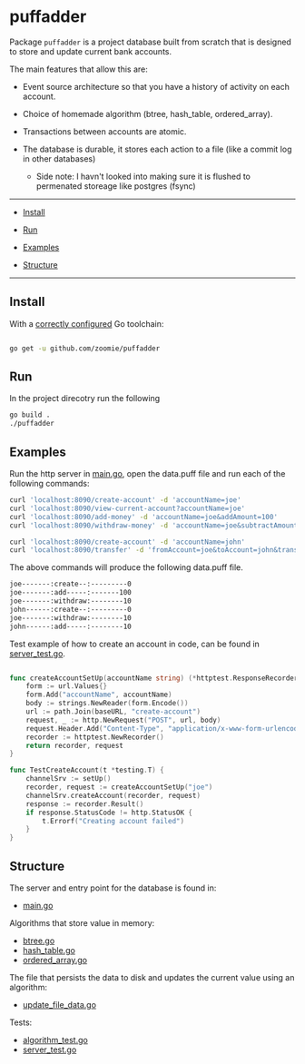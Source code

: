 # puffadder



Package `puffadder` is a project database built from scratch that is designed to store and update current bank accounts.



The main features that allow this are:

* Event source architecture so that you have a history of activity on each account.

* Choice of homemade algorithm (btree, hash_table, ordered_array).

* Transactions between accounts are atomic.

* The database is durable, it stores each action to a file (like a commit log in other databases)
  * Side note: I havn't looked into making sure it is flushed to permenated storeage like postgres (fsync)

---



* [Install](#install)

* [Run](#run)

* [Examples](#examples)

* [Structure](#structure)


---



## Install



With a [correctly configured](https://golang.org/doc/install#testing) Go toolchain:



```sh

go get -u github.com/zoomie/puffadder

```

## Run

In the project direcotry run the following
```sh
go build .
./puffadder
```


## Examples
Run the http server in [main.go](main.go), open the data.puff file and run each of the following commands:

```sh
curl 'localhost:8090/create-account' -d 'accountName=joe'
curl 'localhost:8090/view-current-account?accountName=joe' 
curl 'localhost:8090/add-money' -d 'accountName=joe&addAmount=100'
curl 'localhost:8090/withdraw-money' -d 'accountName=joe&subtractAmount=10'

curl 'localhost:8090/create-account' -d 'accountName=john' 
curl 'localhost:8090/transfer' -d 'fromAccount=joe&toAccount=john&transferAmount=10'
```

The above commands will produce the following data.puff file.

```sh
joe-------:create--:---------0
joe-------:add-----:-------100
joe-------:withdraw:--------10
john------:create--:---------0
joe-------:withdraw:--------10
john------:add-----:--------10
```

Test example of how to create an account in code, can be found in [server_test.go](server_test.go).

```go

func createAccountSetUp(accountName string) (*httptest.ResponseRecorder, *http.Request) {
	form := url.Values{}
	form.Add("accountName", accountName)
	body := strings.NewReader(form.Encode())
	url := path.Join(baseURL, "create-account")
	request, _ := http.NewRequest("POST", url, body)
	request.Header.Add("Content-Type", "application/x-www-form-urlencoded")
	recorder := httptest.NewRecorder()
	return recorder, request
}

func TestCreateAccount(t *testing.T) {
	channelSrv := setUp()
	recorder, request := createAccountSetUp("joe")
	channelSrv.createAccount(recorder, request)
	response := recorder.Result()
	if response.StatusCode != http.StatusOK {
		t.Errorf("Creating account failed")
	}
}
```

## Structure

The server and entry point for the database is found in:
* [main.go](main.go)

Algorithms that store value in memory:
* [btree.go](btree.go)
* [hash_table.go](hash_table.go)
* [ordered_array.go](ordered_array.go)

The file that persists the data to disk and updates the current value using an algorithm:
* [update_file_data.go](update_file_data.go)

Tests:
* [algorithm_test.go](algorithm_test.go)
* [server_test.go](server_test.go)
